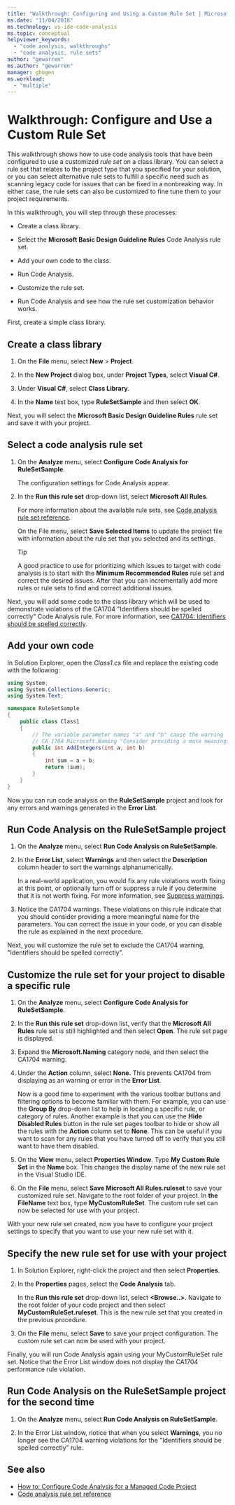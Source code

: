 ```yaml
---
title: "Walkthrough: Configuring and Using a Custom Rule Set | Microsoft Docs"
ms.date: "11/04/2016"
ms.technology: vs-ide-code-analysis
ms.topic: conceptual
helpviewer_keywords:
  - "code analysis, walkthroughs"
  - "code analysis, rule sets"
author: "gewarren"
ms.author: "gewarren"
manager: ghogen
ms.workload:
  - "multiple"
---
```

# Walkthrough: Configure and Use a Custom Rule Set

This walkthrough shows how to use code analysis tools that have been configured to use a customized *rule set* on a class library. You can select a rule set that relates to the project type that you specified for your solution, or you can select alternative rule sets to fulfill a specific need such as scanning legacy code for issues that can be fixed in a nonbreaking way. In either case, the rule sets can also be customized to fine tune them to your project requirements.

In this walkthrough, you will step through these processes:

- Create a class library.

- Select the **Microsoft Basic Design Guideline Rules** Code Analysis rule set.

- Add your own code to the class.

- Run Code Analysis.

- Customize the rule set.

- Run Code Analysis and see how the rule set customization behavior works.

First, create a simple class library.

## Create a class library

1. On the **File** menu, select **New** > **Project**.

2. In the **New Project** dialog box, under **Project Types**, select **Visual C#**.

3. Under **Visual C#**, select **Class Library**.

4. In the **Name** text box, type **RuleSetSample** and then select **OK**.

 Next, you will select the **Microsoft Basic Design Guideline Rules** rule set and save it with your project.

## Select a code analysis rule set

1. On the **Analyze** menu, select **Configure Code Analysis for RuleSetSample**.

     The configuration settings for Code Analysis appear.

2. In the **Run this rule set** drop-down list, select **Microsoft All Rules**.

     For more information about the available rule sets, see [Code analysis rule set reference](../code-quality/managed-minimun-rules-rule-set-for-managed-code.md).

     On the File menu, select **Save Selected Items** to update the project file with information about the rule set that you selected and its settings.

    > [!TIP]
    > A good practice to use for prioritizing which issues to target with code analysis is to start with the **Minimum Recommended Rules** rule set and correct the desired issues. After that you can incrementally add more rules or rule sets to find and correct additional issues.

Next, you will add some code to the class library which will be used to demonstrate violations of the CA1704 "Identifiers should be spelled correctly" Code Analysis rule. For more information, see [CA1704: Identifiers should be spelled correctly](../code-quality/ca1704-identifiers-should-be-spelled-correctly.md).

## Add your own code

In Solution Explorer, open the *Class1.cs* file and replace the existing code with the following:

```csharp
using System;
using System.Collections.Generic;
using System.Text;

namespace RuleSetSample
{
    public class Class1
    {
        // The variable parameter names "a" and "b" cause the warning
        // CA 1704 Microsoft.Naming "Consider providing a more meaningful name" to fire
        public int AddIntegers(int a, int b)
        {
            int sum = a + b;
            return (sum);
        }
    }
}
```

Now you can run code analysis on the **RuleSetSample** project and look for any errors and warnings generated in the **Error List**.

## Run Code Analysis on the RuleSetSample project

1. On the **Analyze** menu, select **Run Code Analysis on RuleSetSample**.

2. In the **Error List**, select **Warnings** and then select the **Description** column header to sort the warnings alphanumerically.

   In a real-world application, you would fix any rule violations worth fixing at this point, or optionally turn off or suppress a rule if you determine that it is not worth fixing. For more information, see [Suppress warnings](../code-quality/in-source-suppression-overview.md).

3. Notice the CA1704 warnings. These violations on this rule indicate that you should consider providing a more meaningful name for the parameters. You can correct the issue in your code, or you can disable the rule as explained in the next procedure.

Next, you will customize the rule set to exclude the CA1704 warning, "Identifiers should be spelled correctly".

## Customize the rule set for your project to disable a specific rule

1. On the **Analyze** menu, select **Configure Code Analysis for RuleSetSample**.

2. In the **Run this rule set** drop-down list, verify that the **Microsoft All Rules** rule set is still highlighted and then select **Open**. The rule set page is displayed.

3. Expand the **Microsoft.Naming** category node, and then select the CA1704 warning.

4. Under the **Action** column, select **None.** This prevents CA1704 from displaying as an warning or error in the **Error List**.

   Now is a good time to experiment with the various toolbar buttons and filtering options to become familiar with them. For example, you can use the **Group By** drop-down list to help in locating a specific rule, or category of rules. Another example is that you can use the **Hide Disabled Rules** button in the rule set pages toolbar to hide or show all the rules with the **Action** column set to **None**. This can be useful if you want to scan for any rules that you have turned off to verify that you still want to have them disabled.

5. On the **View** menu, select **Properties Window**. Type **My Custom Rule Set** in the **Name** box. This changes the display name of the new rule set in the Visual Studio IDE.

6. On the **File** menu, select **Save Microsoft All Rules.ruleset** to save your customized rule set. Navigate to the root folder of your project. In **the FileName** text box, type **MyCustomRuleSet**. The custom rule set can now be selected for use with your project.

With your new rule set created, now you have to configure your project settings to specify that you want to use your new rule set with it.

## Specify the new rule set for use with your project

1. In Solution Explorer, right-click the project and then select **Properties**.

2. In the **Properties** pages, select the **Code Analysis** tab.

   In the **Run this rule set** drop-down list, select **\<Browse..>**. Navigate to the root folder of your code project and then select **MyCustomRuleSet.ruleset**. This is the new rule set that you created in the previous procedure.

3. On the **File** menu, select **Save** to save your project configuration. The custom rule set can now be used with your project.

Finally, you will run Code Analysis again using your MyCustomRuleSet rule set. Notice that the Error List window does not display the CA1704 performance rule violation.

## Run Code Analysis on the RuleSetSample project for the second time

1. On the **Analyze** menu, select **Run Code Analysis on RuleSetSample**.

2. In the Error List window, notice that when you select **Warnings**, you no longer see the CA1704 warning violations for the "Identifiers should be spelled correctly" rule.

## See also

- [How to: Configure Code Analysis for a Managed Code Project](../code-quality/how-to-configure-code-analysis-for-a-managed-code-project.md)
- [Code analysis rule set reference](../code-quality/managed-minimun-rules-rule-set-for-managed-code.md)